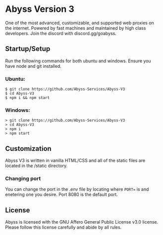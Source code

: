 # Abyss Version 3

One of the most advanced, customizable, and supported web proxies on the internet. Powered by fast machines and maintained by high class developers. 
Join the discord with discord.gg/goabyss.

## Startup/Setup

Run the following commands for both ubuntu and windows. Ensure you have node and git installed.

### Ubuntu:
```
$ git clone https://github.com/Abyss-Services/Abyss-V3
$ cd Abyss-V3
$ npm i && npm start
```

### Windows:
```
> git clone https://github.com/Abyss-Services/Abyss-V3
> cd Abyss-V3
> npm i
> npm start
```

## Customization
Abyss V3 is written in vanilla HTML/CSS and all of the static files are located in the /static directory.

### Changing port
You can change the port in the .env file by locating where `PORT=` is  and enetering one you desire. Port 8080 is the default port.

## License
Abyss is licensed with the GNU Affero General Public License v3.0 license. Please follow this license carefully and abide by all rules.

